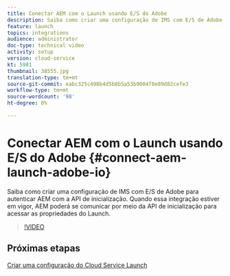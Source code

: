 ```yaml
---
title: Conectar AEM com o Launch usando E/S do Adobe
description: Saiba como criar uma configuração de IMS com E/S de Adobe para autenticar AEM com a API de inicialização. Quando essa integração estiver em vigor, AEM poderá se comunicar por meio da API de inicialização para acessar as propriedades do Launch.
feature: launch
topics: integrations
audience: administrator
doc-type: technical video
activity: setup
version: cloud-service
kt: 5981
thumbnail: 38555.jpg
translation-type: tm+mt
source-git-commit: eabc325c498b4d5b8b5a53b9004f0e89d82cefe3
workflow-type: tm+mt
source-wordcount: '98'
ht-degree: 0%

---
```



# Conectar AEM com o Launch usando E/S do Adobe {#connect-aem-launch-adobe-io}

Saiba como criar uma configuração de IMS com E/S de Adobe para autenticar AEM com a API de inicialização. Quando essa integração estiver em vigor, AEM poderá se comunicar por meio da API de inicialização para acessar as propriedades do Launch.

>[!VIDEO](https://video.tv.adobe.com/v/38555?quality=12&learn=on)

## Próximas etapas

[Criar uma configuração do Cloud Service Launch](create-launch-cloud-service.md)
